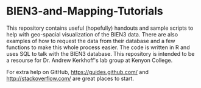 # BIEN3-and-Mapping-Tutorials

This repository contains useful (hopefully) handouts and sample scripts to help with geo-spacial visualization of the BIEN3 data. There are also examples of how to request the data from their database and a few functions to make this whole process easier. The code is written in R and uses SQL to talk with the BIEN3 database. This repository is intended to be a resourse for Dr. Andrew Kerkhoff's lab group at Kenyon College.

For extra help on GitHub, https://guides.github.com/ and http://stackoverflow.com/ are great places to start. 
